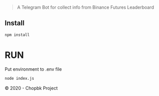 > A Telegram Bot for collect info from Binance Futures Leaderboard

## Install

```sh
npm install
```

# RUN

Put environment to .env file

```sh
node index.js
```

© 2020 - Chopbk Project
